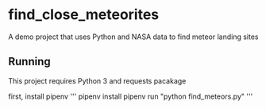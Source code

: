 # find_close_meteorites
A demo project that uses Python and NASA data to find meteor landing sites

## Running
This project requires Python 3 and requests pacakage

first, install pipenv
'''
pipenv install
pipenv run "python find_meteors.py"
'''
